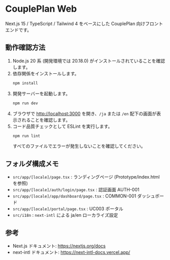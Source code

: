 ﻿# CouplePlan Web

Next.js 15 / TypeScript / Tailwind 4 をベースにした CouplePlan 向けフロントエンドです。

## 動作確認方法

1. Node.js 20 系 (開発環境では 20.18.0) がインストールされていることを確認します。
2. 依存関係をインストールします。
   ```bash
   npm install
   ```
3. 開発サーバーを起動します。
   ```bash
   npm run dev
   ```
4. ブラウザで <http://localhost:3000> を開き、`/ja` または `/en` 配下の画面が表示されることを確認します。
5. コード品質チェックとして ESLint を実行します。
   ```bash
   npm run lint
   ```
   すべてのファイルでエラーが発生しないことを確認してください。

## フォルダ構成メモ

- `src/app/[locale]/page.tsx` : ランディングページ (Prototype/index.html を参照)
- `src/app/[locale]/auth/login/page.tsx` : 認証画面 AUTH-001
- `src/app/[locale]/app/dashboard/page.tsx` : COMMON-001 ダッシュボード
- `src/app/[locale]/portal/page.tsx` : UC003 ポータル
- `src/i18n` : `next-intl` による ja/en ローカライズ設定

## 参考

- Next.js ドキュメント: <https://nextjs.org/docs>
- next-intl ドキュメント: <https://next-intl-docs.vercel.app/>
